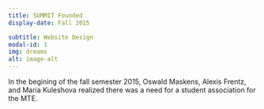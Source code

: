 ```yaml
---
title: SUMMIT Founded
display-date: Fall 2015

subtitle: Website Design
modal-id: 1
img: dreams
alt: image-alt
---
```

In the begining of the fall semester 2015, Oswald Maskens, Alexis Frentz, and Maria Kuleshova realized there was a need for a student association for the MTE.